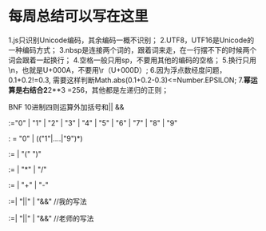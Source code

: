 # 每周总结可以写在这里
1.js只识别Unicode编码，其余编码一概不识别；
2.UTF8，UTF16是Unicode的一种编码方式；
3.nbsp是连接两个词的，跟着词来走，在一行摆不下的时候两个词会跟着一起换行；
4.空格一般只用sp，不要用其他的编码的空格；
5.换行只用\n，也就是U+000A<Line Feed>，不要用\r（U+000D）<CR>;
6.因为浮点数经度问题，0.1+0.2!=0.3,  需要这样判断Math.abs(0.1+0.2-0.3)<=Number.EPSILON;
7.**幂运算是右结合2**2**3 =256，其他都是左递归的正则；









BNF
10进制四则运算外加括号和|| &&

<Number>:="0" | "1" | "2" | "3" | "4" | "5" | "6" | "7" | "8" | "9"

<DecimalNumber>: = "0" | (("1"|....|"9")<Number>*)

<PrimaryExperssion>:= <DecimalNumber> | "(" <LogicalExpression> ")"

<MultipleExpression>:=<PrimaryExperssion> | <MultipleExpression> "*"<PrimaryExperssion>  | <MultipleExpression> "/"<PrimaryExperssion>

<AddtionExpression>:= <MultipleExpression> | <AddtionExpresson> "+"<MultipleExpression> | <AddtionExpresson> "-"<MultipleExpression>

<LogicalExpresson>:=<DecimalNumber>| <LogicalExpresson> "||" <DecimalNumber> | <LogicalExpresson> "&&" <DecimalNumber>    //我的写法

<LogicalExpresson>:=<AdditionExpression>| <LogicalExpresson> "||" <AdditionExpression> | <LogicalExpresson> "&&" <AdditionExpression>     //老师的写法

